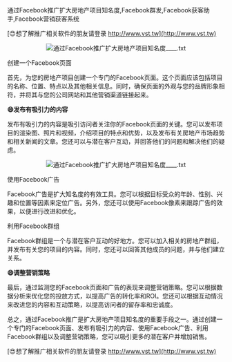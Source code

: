 通过Facebook推广扩大房地产项目知名度,Facebook群发,Facebook获客助手,Facebook营销获客系统

[😍想了解推广相关软件的朋友请登录 http://www.vst.tw](http://www.vst.tw)

 <center><img src="https://vst.tw/MP4/tuiguang/png/4.png" alt="通过Facebook推广扩大房地产项目知名度____.txt"></center>

创建一个Facebook页面

首先，为您的房地产项目创建一个专门的Facebook页面。这个页面应该包括项目的名称、位置、特点以及其他相关信息。同时，确保页面的外观与您的品牌形象相符，并将其与您的公司网站和其他营销渠道链接起来。

**😄发布有吸引力的内容**

发布有吸引力的内容是吸引访问者关注你的Facebook页面的关键。您可以发布项目的渲染图、照片和视频，介绍项目的特点和优势，以及发布有关房地产市场趋势和相关新闻的文章。您还可以与潜在客户互动，并回答他们的问题和解决他们的疑虑。

 <center><img src="https://vst.tw/MP4/tuiguang/png/4.png" alt="通过Facebook推广扩大房地产项目知名度____.txt"></center>

使用Facebook广告

Facebook广告是扩大知名度的有效工具。您可以根据目标受众的年龄、性别、兴趣和位置等因素来定位广告。另外，您还可以使用Facebook像素来跟踪广告的效果，以便进行改进和优化。

利用Facebook群组

Facebook群组是一个与潜在客户互动的好地方。您可以加入相关的房地产群组，并发布有关您的项目的内容。同时，您还可以回答其他成员的问题，并与他们建立关系。

**😄调整营销策略**

最后，通过监测您的Facebook页面和广告的表现来调整营销策略。您可以根据数据分析来优化您的投放方式，以提高广告的转化率和ROI。您还可以根据互动情况来改进您的内容和互动策略，以提高访问者的留存率和忠诚度。

总之，通过Facebook推广是扩大房地产项目知名度的重要手段之一。通过创建一个专门的Facebook页面、发布有吸引力的内容、使用Facebook广告、利用Facebook群组以及调整营销策略，您可以吸引更多的潜在客户并增加销售。

[😍想了解推广相关软件的朋友请登录 http://www.vst.tw](http://www.vst.tw)



